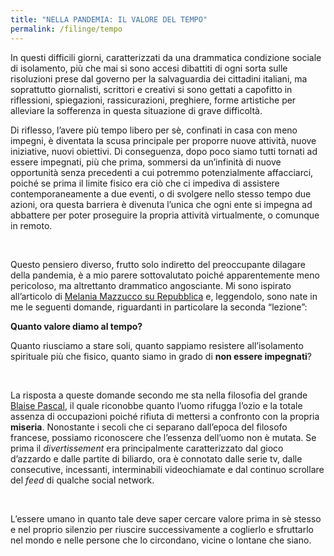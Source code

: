 ```yaml
---
title: "NELLA PANDEMIA: IL VALORE DEL TEMPO"
permalink: /filinge/tempo
---
```

In questi difficili giorni, caratterizzati da una drammatica condizione sociale di isolamento, più che mai si sono accesi dibattiti di ogni sorta sulle risoluzioni prese dal governo per la salvaguardia dei cittadini italiani, ma soprattutto giornalisti, scrittori e creativi si sono gettati a capofitto in riflessioni, spiegazioni, rassicurazioni, preghiere, forme artistiche per alleviare la sofferenza in questa situazione di grave difficoltà.

Di riflesso, l’avere più tempo libero per sè, confinati in casa con meno impegni, è diventata la scusa principale per proporre nuove attività, nuove iniziative, nuovi obiettivi. Di conseguenza, dopo poco siamo tutti tornati ad essere impegnati, più che prima, sommersi da un’infinità di nuove opportunità senza precedenti a cui potremmo potenzialmente affacciarci, poiché se prima il limite fisico era ciò che ci impediva di assistere contemporaneamente a due eventi, o di svolgere nello stesso tempo due azioni, ora questa barriera è divenuta l’unica che ogni ente si impegna ad abbattere per poter proseguire la propria attività virtualmente, o comunque in remoto.

<br />

Questo pensiero diverso, frutto solo indiretto del preoccupante dilagare della pandemia, è a mio parere sottovalutato poiché apparentemente meno pericoloso, ma altrettanto drammatico angosciante. Mi sono ispirato all’articolo di <a href="https://www.repubblica.it/cronaca/2020/03/19/news/melania_mazzucco-251728914/" rel="noopener" target="_blank">Melania Mazzucco su Repubblica</a> e, leggendolo, sono nate in me le seguenti domande, riguardanti in particolare la seconda “lezione”:

**Quanto valore diamo al tempo?**

Quanto riusciamo a stare soli, quanto sappiamo resistere all’isolamento spirituale più che fisico, quanto siamo in grado di **non essere impegnati**?

<br />

La risposta a queste domande secondo me sta nella filosofia del grande <a href="https://it.wikipedia.org/wiki/Blaise_Pascal" rel="noopener" target="_blank">Blaise Pascal</a>, il quale riconobbe quanto l’uomo rifugga l’ozio e la totale assenza di occupazioni poiché rifiuta di mettersi a confronto con la propria **miseria**. Nonostante i secoli che ci separano dall’epoca del filosofo francese, possiamo riconoscere che l’essenza dell’uomo non è mutata. Se prima il *divertissement* era principalmente caratterizzato dal gioco d’azzardo e dalle partite di biliardo, ora è connotato dalle serie tv, dalle consecutive, incessanti, interminabili videochiamate e dal continuo scrollare del *feed* di qualche social network.

<br />

L’essere umano in quanto tale deve saper cercare valore prima in sè stesso e nel proprio silenzio per riuscire successivamente a coglierlo e sfruttarlo nel mondo e nelle persone che lo circondano, vicine o lontane che siano.
